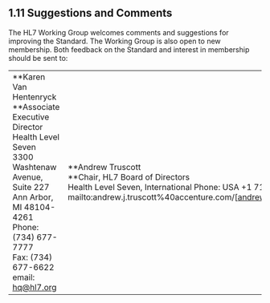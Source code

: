 ## 1.11 Suggestions and Comments

The HL7 Working Group welcomes comments and suggestions for improving the Standard. The Working Group is also open to new membership. Both feedback on the Standard and interest in membership should be sent to:

|     |     |     |
| --- | --- | --- |
| **Karen Van Hentenryck<br> **Associate Executive Director<br> Health Level Seven<br> 3300 Washtenaw Avenue, Suite 227<br> Ann Arbor, MI 48104-4261<br> Phone: (734) 677-7777<br> Fax: (734) 677-6622<br> email: hq@hl7.org | **Andrew Truscott<br> **Chair, HL7 Board of Directors<br> Health Level Seven, International Phone: USA +1 713-855-8402<br> mailto:andrew.j.truscott%40accenture.com/[andrew.j.truscott@accenture.com] | **Daniel Vreeman<br> **Chief Standards Development Officer<br> Health Level Seven, International<br> Phone: (734) 677-7777<br> email: dan@HL7.org |
